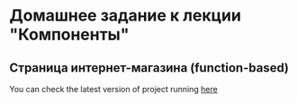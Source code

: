 # Домашнее задание к лекции "Компоненты"

## Страница интернет-магазина (function-based)

You can check the latest version of project running [here](https://alvarez1213.github.io/ra-hw-1_1/)